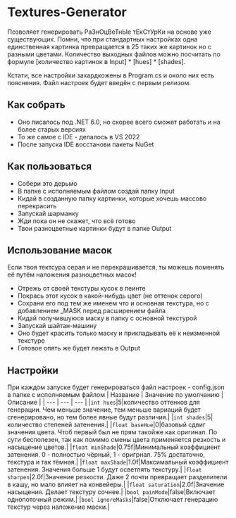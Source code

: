 # Textures-Generator
 
Позволяет генерировать РаЗнОцВеТнЫе тЕкСтУрКи на основе уже существующих.
Помни, что при стандартных настройках одна единственная картинка превращается в 25 таких же картинок но с разными цветами.
Количество выходных файлов можно посчитать по формуле [количество картинок в Input] * [hues] * [shades].

Кстати, все настройки захардкожены в Program.cs и около них есть пояснения. Файл настроек будет введён с первым релизом.

## Как собрать
- Оно писалось под .NET 6.0, но скорее всего сможет работать и на более старых версиях
- То же самое с IDE - делалось в VS 2022
- После запуска IDE восстанови пакеты NuGet

## Как пользоваться
- Собери это дерьмо
- В папке с исполняемым файлом создай папку Input
- Кидай в созданную папку картинки, которые хочешь массово перекрасить
- Запускай шарманку
- Жди пока он не скажет, что всё готово
- Твои разноцветные картинки будут в папке Output

## Использование масок
Если твоя тектсура серая и не перекрашивается, ты можешь поменять её путём наложения разноцветных масок!
- Отрежь от своей текстуры кусок в пеинте
- Покрась этот кусок в какой-нибудь цвет (не оттенок серого)
- Сохрани его под тем же именем что и основная текстура, но с добавлением _MASK перед расширением файла
- Кидай получившуюся маску в папку с основной текстурой
- Запускай шайтан-машину
- Оно будет красить только маску и прикладывать её к неизменной текстуре
- Готовое опять же будет лежать в Output

## Настройки
При каждом запуске будет генерироваться файл настроек - config.json в папке с исполняемым файлом
| Название | Значение по умолчанию | Описание |
| --- | --- | --- |
|`int hues`|5|количество оттенков для генерации. Чем меньше значение, тем меньше вариаций будет сгенерировано, но тем более явные будут различия.|
|`int shades`|5|количество степеней затенения.|
|`float baseHue`|0|базовый сдвиг значения цвета. Чтоб первый был не прям такойже как оригинал. По сути бесполезен, так как помимо смены цвета применяется резкость и насыщение цветов.|
|`float minShade`|0.75f|Минимальный коэффициент затенения. 0 - полностью чёрный, 1 - оригрнал. 75% достаточно, текстура и так тёмная.|
|`float maxShade`|1.0f|Максимальный коэффициент затенения. Значения больше 1 будут осветлять текстуру.|
|`float sharpen`|2.0f|Значение резкости. Даже 2 почти превращает разделители в кашу, но мало влияет на конвейеры.|
|`float saturation`|2.0f|Значение насыщения. Делает текстуру сочнее.|
|`bool painMode`|false|Включает однопоточный режим.|
|`bool ignoreMasks`|false|Отключает генерацию текстур через наложение маски.|
